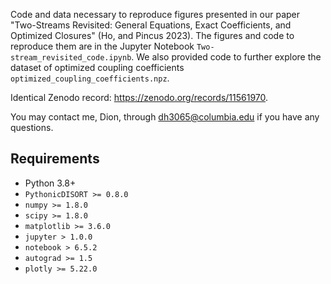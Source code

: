 Code and data necessary to reproduce figures presented in our paper 
"Two-Streams Revisited: General Equations, Exact Coefficients, and Optimized Closures" (Ho, and Pincus 2023).
The figures and code to reproduce them are in the Jupyter Notebook `Two-stream_revisited_code.ipynb`.
We also provided code to further explore the dataset of optimized coupling coefficients `optimized_coupling_coefficients.npz`.

Identical Zenodo record: https://zenodo.org/records/11561970.

You may contact me, Dion, through dh3065@columbia.edu if you have any questions.

## Requirements
* Python 3.8+
* `PythonicDISORT >= 0.8.0`
* `numpy >= 1.8.0`
* `scipy >= 1.8.0`
* `matplotlib >= 3.6.0`
* `jupyter > 1.0.0`
* `notebook > 6.5.2`
* `autograd >= 1.5`
* `plotly >= 5.22.0`
